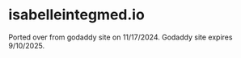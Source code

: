 # isabelleintegmed.io

Ported over from godaddy site on 11/17/2024. Godaddy site expires 9/10/2025.

